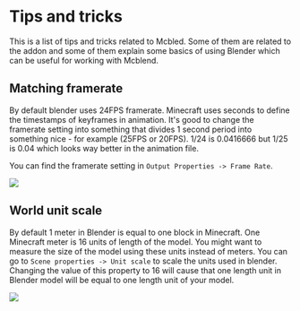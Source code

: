 # Tips and tricks
This is a list of tips and tricks related to Mcbled. Some of them are related
to the addon and some of them explain some basics of using Blender which can be
useful for working with Mcblend.

## Matching framerate
By default blender uses 24FPS framerate. Minecraft uses seconds to define
the timestamps of keyframes in animation. It's good to change the framerate setting
into something that divides 1 second period into something nice - for example
(25FPS or 20FPS). 1/24 is 0.0416666 but 1/25 is 0.04 which looks way better in the
animation file.

You can find the framerate setting in `Output Properties -> Frame Rate`.

![](../img/framerate_setting.png)

## World unit scale
By default 1 meter in Blender is equal to one block in Minecraft. One
Minecraft meter is 16 units of length of the model. You might want to
measure the size of the model using these units instead of meters. You can
go to `Scene properties -> Unit scale` to scale the units used in blender.
Changing the value of this property to 16 will cause that one length unit in
Blender model will be equal to one length unit of your model.

![](../img/unit_scale_setting.png)
